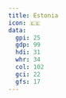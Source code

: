 ```yaml
---
title: Estonia
icon: 🇪🇪
data:
  gpi: 25
  gdp: 99
  hdi: 31
  whr: 34
  col: 102
  gci: 22
  gfs: 17
---
```

